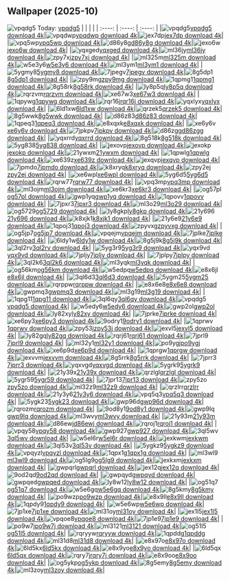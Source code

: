 ## Wallpaper (2025-10)
![vpqdg5](https://w.wallhaven.cc/full/vp/wallhaven-vpqdg5.png) Today: [vpqdg5](https://th.wallhaven.cc/small/vp/vpqdg5.jpg)
|      |      |      |
| :----: | :----: | :----: |
|![vpqdg5](https://th.wallhaven.cc/small/vp/vpqdg5.jpg)[vpqdg5 download 4k](https://wallhaven.cc/w/vpqdg5)|![vpqdwp](https://th.wallhaven.cc/small/vp/vpqdwp.jpg)[vpqdwp download 4k](https://wallhaven.cc/w/vpqdwp)|![jex7dp](https://th.wallhaven.cc/small/je/jex7dp.jpg)[jex7dp download 4k](https://wallhaven.cc/w/jex7dp)|
|![vpq5wp](https://th.wallhaven.cc/small/vp/vpq5wp.jpg)[vpq5wp download 4k](https://wallhaven.cc/w/vpq5wp)|![d86y8g](https://th.wallhaven.cc/small/d8/d86y8g.jpg)[d86y8g download 4k](https://wallhaven.cc/w/d86y8g)|![jexo6w](https://th.wallhaven.cc/small/je/jexo6w.jpg)[jexo6w download 4k](https://wallhaven.cc/w/jexo6w)|
|![yqxged](https://th.wallhaven.cc/small/yq/yqxged.jpg)[yqxged download 4k](https://wallhaven.cc/w/yqxged)|![ml36jy](https://th.wallhaven.cc/small/ml/ml36jy.jpg)[ml36jy download 4k](https://wallhaven.cc/w/ml36jy)|![zpy7xj](https://th.wallhaven.cc/small/zp/zpy7xj.jpg)[zpy7xj download 4k](https://wallhaven.cc/w/zpy7xj)|
|![ml325m](https://th.wallhaven.cc/small/ml/ml325m.jpg)[ml325m download 4k](https://wallhaven.cc/w/ml325m)|![w5e3y6](https://th.wallhaven.cc/small/w5/w5e3y6.jpg)[w5e3y6 download 4k](https://wallhaven.cc/w/w5e3y6)|![ml3ym1](https://th.wallhaven.cc/small/ml/ml3ym1.jpg)[ml3ym1 download 4k](https://wallhaven.cc/w/ml3ym1)|
|![5ygmy8](https://th.wallhaven.cc/small/5y/5ygmy8.jpg)[5ygmy8 download 4k](https://wallhaven.cc/w/5ygmy8)|![7jpegv](https://th.wallhaven.cc/small/7j/7jpegv.jpg)[7jpegv download 4k](https://wallhaven.cc/w/7jpegv)|![8g5dp1](https://th.wallhaven.cc/small/8g/8g5dp1.jpg)[8g5dp1 download 4k](https://wallhaven.cc/w/8g5dp1)|
|![zpy9mg](https://th.wallhaven.cc/small/zp/zpy9mg.jpg)[zpy9mg download 4k](https://wallhaven.cc/w/zpy9mg)|![1qpmg1](https://th.wallhaven.cc/small/1q/1qpmg1.jpg)[1qpmg1 download 4k](https://wallhaven.cc/w/1qpmg1)|![8g58rk](https://th.wallhaven.cc/small/8g/8g58rk.jpg)[8g58rk download 4k](https://wallhaven.cc/w/8g58rk)|
|![ly8p5q](https://th.wallhaven.cc/small/ly/ly8p5q.jpg)[ly8p5q download 4k](https://wallhaven.cc/w/ly8p5q)|![rqrzvm](https://th.wallhaven.cc/small/rq/rqrzvm.jpg)[rqrzvm download 4k](https://wallhaven.cc/w/rqrzvm)|![xe67w3](https://th.wallhaven.cc/small/xe/xe67w3.jpg)[xe67w3 download 4k](https://wallhaven.cc/w/xe67w3)|
|![1qpywg](https://th.wallhaven.cc/small/1q/1qpywg.jpg)[1qpywg download 4k](https://wallhaven.cc/w/1qpywg)|![rqr16j](https://th.wallhaven.cc/small/rq/rqr16j.jpg)[rqr16j download 4k](https://wallhaven.cc/w/rqr16j)|![yqxlyx](https://th.wallhaven.cc/small/yq/yqxlyx.jpg)[yqxlyx download 4k](https://wallhaven.cc/w/yqxlyx)|
|![6ld1xw](https://th.wallhaven.cc/small/6l/6ld1xw.jpg)[6ld1xw download 4k](https://wallhaven.cc/w/6ld1xw)|![qrzek5](https://th.wallhaven.cc/small/qr/qrzek5.jpg)[qrzek5 download 4k](https://wallhaven.cc/w/qrzek5)|![8g5wwk](https://th.wallhaven.cc/small/8g/8g5wwk.jpg)[8g5wwk download 4k](https://wallhaven.cc/w/8g5wwk)|
|![d86z83](https://th.wallhaven.cc/small/d8/d86z83.jpg)[d86z83 download 4k](https://wallhaven.cc/w/d86z83)|![1qpeq3](https://th.wallhaven.cc/small/1q/1qpeq3.jpg)[1qpeq3 download 4k](https://wallhaven.cc/w/1qpeq3)|![e8xqxk](https://th.wallhaven.cc/small/e8/e8xqxk.jpg)[e8xqxk download 4k](https://wallhaven.cc/w/e8xqxk)|
|![xe6y6v](https://th.wallhaven.cc/small/xe/xe6y6v.jpg)[xe6y6v download 4k](https://wallhaven.cc/w/xe6y6v)|![7jpkpv](https://th.wallhaven.cc/small/7j/7jpkpv.jpg)[7jpkpv download 4k](https://wallhaven.cc/w/7jpkpv)|![d86zgg](https://th.wallhaven.cc/small/d8/d86zgg.jpg)[d86zgg download 4k](https://wallhaven.cc/w/d86zgg)|
|![yqxrrd](https://th.wallhaven.cc/small/yq/yqxrrd.jpg)[yqxrrd download 4k](https://wallhaven.cc/w/yqxrrd)|![8g518k](https://th.wallhaven.cc/small/8g/8g518k.jpg)[8g518k download 4k](https://wallhaven.cc/w/8g518k)|![5yg838](https://th.wallhaven.cc/small/5y/5yg838.jpg)[5yg838 download 4k](https://wallhaven.cc/w/5yg838)|
|![jexovp](https://th.wallhaven.cc/small/je/jexovp.jpg)[jexovp download 4k](https://wallhaven.cc/w/jexovp)|![jexokp](https://th.wallhaven.cc/small/je/jexokp.jpg)[jexokp download 4k](https://wallhaven.cc/w/jexokp)|![21ywxm](https://th.wallhaven.cc/small/21/21ywxm.jpg)[21ywxm download 4k](https://wallhaven.cc/w/21ywxm)|
|![1qpwlg](https://th.wallhaven.cc/small/1q/1qpwlg.jpg)[1qpwlg download 4k](https://wallhaven.cc/w/1qpwlg)|![xe639z](https://th.wallhaven.cc/small/xe/xe639z.jpg)[xe639z download 4k](https://wallhaven.cc/w/xe639z)|![jexqvp](https://th.wallhaven.cc/small/je/jexqvp.jpg)[jexqvp download 4k](https://wallhaven.cc/w/jexqvp)|
|![7jpmdo](https://th.wallhaven.cc/small/7j/7jpmdo.jpg)[7jpmdo download 4k](https://wallhaven.cc/w/7jpmdo)|![k8xryq](https://th.wallhaven.cc/small/k8/k8xryq.jpg)[k8xryq download 4k](https://wallhaven.cc/w/k8xryq)|![zpy2ej](https://th.wallhaven.cc/small/zp/zpy2ej.jpg)[zpy2ej download 4k](https://wallhaven.cc/w/zpy2ej)|
|![xe6wpl](https://th.wallhaven.cc/small/xe/xe6wpl.jpg)[xe6wpl download 4k](https://wallhaven.cc/w/xe6wpl)|![5yg6d5](https://th.wallhaven.cc/small/5y/5yg6d5.jpg)[5yg6d5 download 4k](https://wallhaven.cc/w/5yg6d5)|![rqrw77](https://th.wallhaven.cc/small/rq/rqrw77.jpg)[rqrw77 download 4k](https://wallhaven.cc/w/rqrw77)|
|![vpq3mp](https://th.wallhaven.cc/small/vp/vpq3mp.jpg)[vpq3mp download 4k](https://wallhaven.cc/w/vpq3mp)|![ml3ojm](https://th.wallhaven.cc/small/ml/ml3ojm.jpg)[ml3ojm download 4k](https://wallhaven.cc/w/ml3ojm)|![xe6kr3](https://th.wallhaven.cc/small/xe/xe6kr3.jpg)[xe6kr3 download 4k](https://wallhaven.cc/w/xe6kr3)|
|![og57pl](https://th.wallhaven.cc/small/og/og57pl.jpg)[og57pl download 4k](https://wallhaven.cc/w/og57pl)|![gwp1yq](https://th.wallhaven.cc/small/gw/gwp1yq.jpg)[gwp1yq download 4k](https://wallhaven.cc/w/gwp1yq)|![1qpovv](https://th.wallhaven.cc/small/1q/1qpovv.jpg)[1qpovv download 4k](https://wallhaven.cc/w/1qpovv)|
|![7jpxr3](https://th.wallhaven.cc/small/7j/7jpxr3.jpg)[7jpxr3 download 4k](https://wallhaven.cc/w/7jpxr3)|![ml3o29](https://th.wallhaven.cc/small/ml/ml3o29.jpg)[ml3o29 download 4k](https://wallhaven.cc/w/ml3o29)|![og5729](https://th.wallhaven.cc/small/og/og5729.jpg)[og5729 download 4k](https://wallhaven.cc/w/og5729)|
|![ly8gkp](https://th.wallhaven.cc/small/ly/ly8gkp.jpg)[ly8gkp download 4k](https://wallhaven.cc/w/ly8gkp)|![21y696](https://th.wallhaven.cc/small/21/21y696.jpg)[21y696 download 4k](https://wallhaven.cc/w/21y696)|![k8xjk1](https://th.wallhaven.cc/small/k8/k8xjk1.jpg)[k8xjk1 download 4k](https://wallhaven.cc/w/k8xjk1)|
|![21y6e9](https://th.wallhaven.cc/small/21/21y6e9.jpg)[21y6e9 download 4k](https://wallhaven.cc/w/21y6e9)|![1qpoj3](https://th.wallhaven.cc/small/1q/1qpoj3.jpg)[1qpoj3 download 4k](https://wallhaven.cc/w/1qpoj3)|![zpyvxg](https://th.wallhaven.cc/small/zp/zpyvxg.jpg)[zpyvxg download 4k](https://wallhaven.cc/w/zpyvxg)|
|![og5jp7](https://th.wallhaven.cc/small/og/og5jp7.jpg)[og5jp7 download 4k](https://wallhaven.cc/w/og5jp7)|![vpqejm](https://th.wallhaven.cc/small/vp/vpqejm.jpg)[vpqejm download 4k](https://wallhaven.cc/w/vpqejm)|![7jplke](https://th.wallhaven.cc/small/7j/7jplke.jpg)[7jplke download 4k](https://wallhaven.cc/w/7jplke)|
|![6ldy1w](https://th.wallhaven.cc/small/6l/6ldy1w.jpg)[6ldy1w download 4k](https://wallhaven.cc/w/6ldy1w)|![8g5j9k](https://th.wallhaven.cc/small/8g/8g5j9k.jpg)[8g5j9k download 4k](https://wallhaven.cc/w/8g5j9k)|![3ql2rv](https://th.wallhaven.cc/small/3q/3ql2rv.jpg)[3ql2rv download 4k](https://wallhaven.cc/w/3ql2rv)|
|![5yg3r9](https://th.wallhaven.cc/small/5y/5yg3r9.jpg)[5yg3r9 download 4k](https://wallhaven.cc/w/5yg3r9)|![yqx9vd](https://th.wallhaven.cc/small/yq/yqx9vd.jpg)[yqx9vd download 4k](https://wallhaven.cc/w/yqx9vd)|![7jpljy](https://th.wallhaven.cc/small/7j/7jpljy.jpg)[7jpljy download 4k](https://wallhaven.cc/w/7jpljy)|
|![7jplpy](https://th.wallhaven.cc/small/7j/7jplpy.jpg)[7jplpy download 4k](https://wallhaven.cc/w/7jplpy)|![3ql2k6](https://th.wallhaven.cc/small/3q/3ql2k6.jpg)[3ql2k6 download 4k](https://wallhaven.cc/w/3ql2k6)|![ml3yqk](https://th.wallhaven.cc/small/ml/ml3yqk.jpg)[ml3yqk download 4k](https://wallhaven.cc/w/ml3yqk)|
|![og56km](https://th.wallhaven.cc/small/og/og56km.jpg)[og56km download 4k](https://wallhaven.cc/w/og56km)|![w5edpq](https://th.wallhaven.cc/small/w5/w5edpq.jpg)[w5edpq download 4k](https://wallhaven.cc/w/w5edpq)|![e8x6jl](https://th.wallhaven.cc/small/e8/e8x6jl.jpg)[e8x6jl download 4k](https://wallhaven.cc/w/e8x6jl)|
|![3ql6d3](https://th.wallhaven.cc/small/3q/3ql6d3.jpg)[3ql6d3 download 4k](https://wallhaven.cc/w/3ql6d3)|![5ygm25](https://th.wallhaven.cc/small/5y/5ygm25.jpg)[5ygm25 download 4k](https://wallhaven.cc/w/5ygm25)|![rqrppw](https://th.wallhaven.cc/small/rq/rqrppw.jpg)[rqrppw download 4k](https://wallhaven.cc/w/rqrppw)|
|![e8x6e8](https://th.wallhaven.cc/small/e8/e8x6e8.jpg)[e8x6e8 download 4k](https://wallhaven.cc/w/e8x6e8)|![gwpmq3](https://th.wallhaven.cc/small/gw/gwpmq3.jpg)[gwpmq3 download 4k](https://wallhaven.cc/w/gwpmq3)|![ml3g19](https://th.wallhaven.cc/small/ml/ml3g19.jpg)[ml3g19 download 4k](https://wallhaven.cc/w/ml3g19)|
|![1qpg11](https://th.wallhaven.cc/small/1q/1qpg11.jpg)[1qpg11 download 4k](https://wallhaven.cc/w/1qpg11)|![3ql6qy](https://th.wallhaven.cc/small/3q/3ql6qy.jpg)[3ql6qy download 4k](https://wallhaven.cc/w/3ql6qy)|![vpqdg5](https://th.wallhaven.cc/small/vp/vpqdg5.jpg)[vpqdg5 download 4k](https://wallhaven.cc/w/vpqdg5)|
|![w5edy6](https://th.wallhaven.cc/small/w5/w5edy6.jpg)[w5edy6 download 4k](https://wallhaven.cc/w/w5edy6)|![gwp2ol](https://th.wallhaven.cc/small/gw/gwp2ol.jpg)[gwp2ol download 4k](https://wallhaven.cc/w/gwp2ol)|![ly82xy](https://th.wallhaven.cc/small/ly/ly82xy.jpg)[ly82xy download 4k](https://wallhaven.cc/w/ly82xy)|
|![7jprke](https://th.wallhaven.cc/small/7j/7jprke.jpg)[7jprke download 4k](https://wallhaven.cc/w/7jprke)|![xe6py3](https://th.wallhaven.cc/small/xe/xe6py3.jpg)[xe6py3 download 4k](https://wallhaven.cc/w/xe6py3)|![9odry1](https://th.wallhaven.cc/small/9o/9odry1.jpg)[9odry1 download 4k](https://wallhaven.cc/w/9odry1)|
|![1qprwv](https://th.wallhaven.cc/small/1q/1qprwv.jpg)[1qprwv download 4k](https://wallhaven.cc/w/1qprwv)|![zpy53j](https://th.wallhaven.cc/small/zp/zpy53j.jpg)[zpy53j download 4k](https://wallhaven.cc/w/zpy53j)|![jexvl5](https://th.wallhaven.cc/small/je/jexvl5.jpg)[jexvl5 download 4k](https://wallhaven.cc/w/jexvl5)|
|![ly82gq](https://th.wallhaven.cc/small/ly/ly82gq.jpg)[ly82gq download 4k](https://wallhaven.cc/w/ly82gq)|![rqrj61](https://th.wallhaven.cc/small/rq/rqrj61.jpg)[rqrj61 download 4k](https://wallhaven.cc/w/rqrj61)|![7jprl9](https://th.wallhaven.cc/small/7j/7jprl9.jpg)[7jprl9 download 4k](https://wallhaven.cc/w/7jprl9)|
|![ml32y1](https://th.wallhaven.cc/small/ml/ml32y1.jpg)[ml32y1 download 4k](https://wallhaven.cc/w/ml32y1)|![po9ygj](https://th.wallhaven.cc/small/po/po9ygj.jpg)[po9ygj download 4k](https://wallhaven.cc/w/po9ygj)|![xe6p9d](https://th.wallhaven.cc/small/xe/xe6p9d.jpg)[xe6p9d download 4k](https://wallhaven.cc/w/xe6p9d)|
|![1qprgw](https://th.wallhaven.cc/small/1q/1qprgw.jpg)[1qprgw download 4k](https://wallhaven.cc/w/1qprgw)|![jexvvm](https://th.wallhaven.cc/small/je/jexvvm.jpg)[jexvvm download 4k](https://wallhaven.cc/w/jexvvm)|![8g5rrk](https://th.wallhaven.cc/small/8g/8g5rrk.jpg)[8g5rrk download 4k](https://wallhaven.cc/w/8g5rrk)|
|![7jprr3](https://th.wallhaven.cc/small/7j/7jprr3.jpg)[7jprr3 download 4k](https://wallhaven.cc/w/7jprr3)|![yqxvgd](https://th.wallhaven.cc/small/yq/yqxvgd.jpg)[yqxvgd download 4k](https://wallhaven.cc/w/yqxvgd)|![5ygrk9](https://th.wallhaven.cc/small/5y/5ygrk9.jpg)[5ygrk9 download 4k](https://wallhaven.cc/w/5ygrk9)|
|![21y39x](https://th.wallhaven.cc/small/21/21y39x.jpg)[21y39x download 4k](https://wallhaven.cc/w/21y39x)|![qrzlgl](https://th.wallhaven.cc/small/qr/qrzlgl.jpg)[qrzlgl download 4k](https://wallhaven.cc/w/qrzlgl)|![5ygr59](https://th.wallhaven.cc/small/5y/5ygr59.jpg)[5ygr59 download 4k](https://wallhaven.cc/w/5ygr59)|
|![7jpr13](https://th.wallhaven.cc/small/7j/7jpr13.jpg)[7jpr13 download 4k](https://wallhaven.cc/w/7jpr13)|![zpy5zo](https://th.wallhaven.cc/small/zp/zpy5zo.jpg)[zpy5zo download 4k](https://wallhaven.cc/w/zpy5zo)|![ml32z9](https://th.wallhaven.cc/small/ml/ml32z9.jpg)[ml32z9 download 4k](https://wallhaven.cc/w/ml32z9)|
|![qrzlrr](https://th.wallhaven.cc/small/qr/qrzlrr.jpg)[qrzlrr download 4k](https://wallhaven.cc/w/qrzlrr)|![21y3y6](https://th.wallhaven.cc/small/21/21y3y6.jpg)[21y3y6 download 4k](https://wallhaven.cc/w/21y3y6)|![vpq5q3](https://th.wallhaven.cc/small/vp/vpq5q3.jpg)[vpq5q3 download 4k](https://wallhaven.cc/w/vpq5q3)|
|![5ygk23](https://th.wallhaven.cc/small/5y/5ygk23.jpg)[5ygk23 download 4k](https://wallhaven.cc/w/5ygk23)|![gwp96d](https://th.wallhaven.cc/small/gw/gwp96d.jpg)[gwp96d download 4k](https://wallhaven.cc/w/gwp96d)|![rqrozm](https://th.wallhaven.cc/small/rq/rqrozm.jpg)[rqrozm download 4k](https://wallhaven.cc/w/rqrozm)|
|![9od8y1](https://th.wallhaven.cc/small/9o/9od8y1.jpg)[9od8y1 download 4k](https://wallhaven.cc/w/9od8y1)|![gwp9lq](https://th.wallhaven.cc/small/gw/gwp9lq.jpg)[gwp9lq download 4k](https://wallhaven.cc/w/gwp9lq)|![ml3wvy](https://th.wallhaven.cc/small/ml/ml3wvy.jpg)[ml3wvy download 4k](https://wallhaven.cc/w/ml3wvy)|
|![21y93m](https://th.wallhaven.cc/small/21/21y93m.jpg)[21y93m download 4k](https://wallhaven.cc/w/21y93m)|![d86ewj](https://th.wallhaven.cc/small/d8/d86ewj.jpg)[d86ewj download 4k](https://wallhaven.cc/w/d86ewj)|![rqroj1](https://th.wallhaven.cc/small/rq/rqroj1.jpg)[rqroj1 download 4k](https://wallhaven.cc/w/rqroj1)|
|![vpqy58](https://th.wallhaven.cc/small/vp/vpqy58.jpg)[vpqy58 download 4k](https://wallhaven.cc/w/vpqy58)|![gwp927](https://th.wallhaven.cc/small/gw/gwp927.jpg)[gwp927 download 4k](https://wallhaven.cc/w/gwp927)|![3ql5wv](https://th.wallhaven.cc/small/3q/3ql5wv.jpg)[3ql5wv download 4k](https://wallhaven.cc/w/3ql5wv)|
|![w5el6r](https://th.wallhaven.cc/small/w5/w5el6r.jpg)[w5el6r download 4k](https://wallhaven.cc/w/w5el6r)|![jexkwm](https://th.wallhaven.cc/small/je/jexkwm.jpg)[jexkwm download 4k](https://wallhaven.cc/w/jexkwm)|![3ql53v](https://th.wallhaven.cc/small/3q/3ql53v.jpg)[3ql53v download 4k](https://wallhaven.cc/w/3ql53v)|
|![5ygkz9](https://th.wallhaven.cc/small/5y/5ygkz9.jpg)[5ygkz9 download 4k](https://wallhaven.cc/w/5ygkz9)|![vpqyzl](https://th.wallhaven.cc/small/vp/vpqyzl.jpg)[vpqyzl download 4k](https://wallhaven.cc/w/vpqyzl)|![1qpx1g](https://th.wallhaven.cc/small/1q/1qpx1g.jpg)[1qpx1g download 4k](https://wallhaven.cc/w/1qpx1g)|
|![ml3wl9](https://th.wallhaven.cc/small/ml/ml3wl9.jpg)[ml3wl9 download 4k](https://wallhaven.cc/w/ml3wl9)|![og5lg9](https://th.wallhaven.cc/small/og/og5lg9.jpg)[og5lg9 download 4k](https://wallhaven.cc/w/og5lg9)|![jexkxm](https://th.wallhaven.cc/small/je/jexkxm.jpg)[jexkxm download 4k](https://wallhaven.cc/w/jexkxm)|
|![gwpqrl](https://th.wallhaven.cc/small/gw/gwpqrl.jpg)[gwpqrl download 4k](https://wallhaven.cc/w/gwpqrl)|![jex12q](https://th.wallhaven.cc/small/je/jex12q.jpg)[jex12q download 4k](https://wallhaven.cc/w/jex12q)|![9od2qd](https://th.wallhaven.cc/small/9o/9od2qd.jpg)[9od2qd download 4k](https://wallhaven.cc/w/9od2qd)|
|![gwpqyd](https://th.wallhaven.cc/small/gw/gwpqyd.jpg)[gwpqyd download 4k](https://wallhaven.cc/w/gwpqyd)|![gwpqed](https://th.wallhaven.cc/small/gw/gwpqed.jpg)[gwpqed download 4k](https://wallhaven.cc/w/gwpqed)|![ly8w12](https://th.wallhaven.cc/small/ly/ly8w12.jpg)[ly8w12 download 4k](https://wallhaven.cc/w/ly8w12)|
|![og51q7](https://th.wallhaven.cc/small/og/og51q7.jpg)[og51q7 download 4k](https://wallhaven.cc/w/og51q7)|![w5e6gq](https://th.wallhaven.cc/small/w5/w5e6gq.jpg)[w5e6gq download 4k](https://wallhaven.cc/w/w5e6gq)|![8g5kmy](https://th.wallhaven.cc/small/8g/8g5kmy.jpg)[8g5kmy download 4k](https://wallhaven.cc/w/8g5kmy)|
|![po9wzp](https://th.wallhaven.cc/small/po/po9wzp.jpg)[po9wzp download 4k](https://wallhaven.cc/w/po9wzp)|![e8x9ll](https://th.wallhaven.cc/small/e8/e8x9ll.jpg)[e8x9ll download 4k](https://wallhaven.cc/w/e8x9ll)|![1qpdy9](https://th.wallhaven.cc/small/1q/1qpdy9.jpg)[1qpdy9 download 4k](https://wallhaven.cc/w/1qpdy9)|
|![w5e6wp](https://th.wallhaven.cc/small/w5/w5e6wp.jpg)[w5e6wp download 4k](https://wallhaven.cc/w/w5e6wp)|![7jp1xe](https://th.wallhaven.cc/small/7j/7jp1xe.jpg)[7jp1xe download 4k](https://wallhaven.cc/w/7jp1xe)|![ml31oy](https://th.wallhaven.cc/small/ml/ml31oy.jpg)[ml31oy download 4k](https://wallhaven.cc/w/ml31oy)|
|![jex1l5](https://th.wallhaven.cc/small/je/jex1l5.jpg)[jex1l5 download 4k](https://wallhaven.cc/w/jex1l5)|![vpqoe8](https://th.wallhaven.cc/small/vp/vpqoe8.jpg)[vpqoe8 download 4k](https://wallhaven.cc/w/vpqoe8)|![7jp1e9](https://th.wallhaven.cc/small/7j/7jp1e9.jpg)[7jp1e9 download 4k](https://wallhaven.cc/w/7jp1e9)|
|![po9w7j](https://th.wallhaven.cc/small/po/po9w7j.jpg)[po9w7j download 4k](https://wallhaven.cc/w/po9w7j)|![ml3121](https://th.wallhaven.cc/small/ml/ml3121.jpg)[ml3121 download 4k](https://wallhaven.cc/w/ml3121)|![og51l5](https://th.wallhaven.cc/small/og/og51l5.jpg)[og51l5 download 4k](https://wallhaven.cc/w/og51l5)|
|![rqryyw](https://th.wallhaven.cc/small/rq/rqryyw.jpg)[rqryyw download 4k](https://wallhaven.cc/w/rqryyw)|![1qpddg](https://th.wallhaven.cc/small/1q/1qpddg.jpg)[1qpddg download 4k](https://wallhaven.cc/w/1qpddg)|![ml31d8](https://th.wallhaven.cc/small/ml/ml31d8.jpg)[ml31d8 download 4k](https://wallhaven.cc/w/ml31d8)|
|![e8x97o](https://th.wallhaven.cc/small/e8/e8x97o.jpg)[e8x97o download 4k](https://wallhaven.cc/w/e8x97o)|![6ld5kx](https://th.wallhaven.cc/small/6l/6ld5kx.jpg)[6ld5kx download 4k](https://wallhaven.cc/w/6ld5kx)|![e8x9yo](https://th.wallhaven.cc/small/e8/e8x9yo.jpg)[e8x9yo download 4k](https://wallhaven.cc/w/e8x9yo)|
|![6ld5qx](https://th.wallhaven.cc/small/6l/6ld5qx.jpg)[6ld5qx download 4k](https://wallhaven.cc/w/6ld5qx)|![rqry7j](https://th.wallhaven.cc/small/rq/rqry7j.jpg)[rqry7j download 4k](https://wallhaven.cc/w/rqry7j)|![e8x9oo](https://th.wallhaven.cc/small/e8/e8x9oo.jpg)[e8x9oo download 4k](https://wallhaven.cc/w/e8x9oo)|
|![og5ykp](https://th.wallhaven.cc/small/og/og5ykp.jpg)[og5ykp download 4k](https://wallhaven.cc/w/og5ykp)|![8g5emy](https://th.wallhaven.cc/small/8g/8g5emy.jpg)[8g5emy download 4k](https://wallhaven.cc/w/8g5emy)|![ml3zoy](https://th.wallhaven.cc/small/ml/ml3zoy.jpg)[ml3zoy download 4k](https://wallhaven.cc/w/ml3zoy)|
